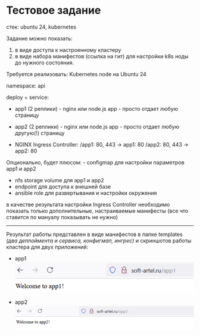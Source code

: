 # Тестовое задание
стек: ubuntu 24, kubernetes

Задание можно показать:
1)	в виде доступа к настроенному кластеру
2)	в виде набора манифестов (ссылка на гит) для настройки k8s ноды до нужного состояния.


Требуется реализовать:
Kubernetes node на Ubuntu 24

namespace: api

deploy + service: 
-	app1 (2 реплики) - nginx или node.js app - просто отдает любую страницу
-	app2 (2 реплики) - nginx или node.js app - просто отдает любую другую(!) страницу

 - NGINX Ingress Controller:
/app1: 80, 443 -> app1: 80
/app2: 80, 443 -> app2: 80

Опционально, будет плюсом:
      - 	configmap для настройки параметров app1 и app2
-	nfs storage volume для app1 и app2
-	endpoint для доступа к внешней базе
-	ansible role для развертывания и настройки окружения

в качестве результата настройки Ingress Controller необходимо показать только дополнительные, настраиваемые манифесты (все что ставится по мануалу показывать не нужно)

---
Результат работы представлен в виде манифестов в папке templates *(два деплоймента и сервиса, конфигмап, ингрес)* и скриншотов работы кластера для двух приложений:<br>
- app1
![app1](images/app1.png)

- app2
![app1](images/app2.png)





